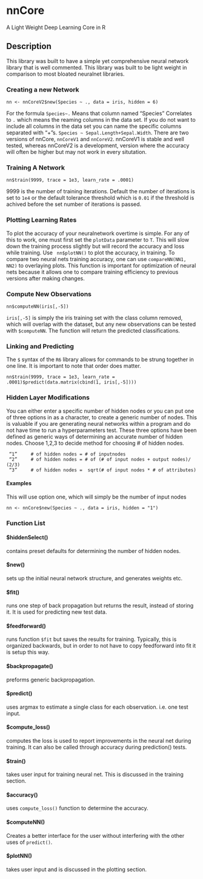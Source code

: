 # nnCore
A Light Weight Deep Learning Core in R

## Description
This library was built to have a simple yet comprehensive neural network library that is well commented. This library was built to be light weight in comparison to most bloated neuralnet libraries.

### Creating a new Network
```
nn <- nnCoreV2$new(Species ~ ., data = iris, hidden = 6)
```
For the formula ```Species~.``` Means that column named “Species” Correlates to ```.``` which means the reaming columns in the data set. If you do not want to include all columns in the data set you can name the specific columns separated with “+”s. ```Species ~ Sepal.Length+Sepal.Width```. There are two versions of nnCore, ```nnCoreV1``` and ```nnCoreV2```. nnCoreV1 is stable and well tested, whereas nnCoreV2 is a development, version where the accuracy will often be higher but may not work in every situtation.
### Training A Network
```
nn$train(9999, trace = 1e3, learn_rate = .0001)
```
9999 is the number of training iterations. Default the number of iterations is set to ```1e4``` or the default tolerance threshold which is ```0.01``` if the threshold is achived before the set number of iterations is passed.
### Plotting Learning Rates
To plot the accuracy of your neuralnetwork overtime is simple. For any of this to work, one must first set the ```plotData``` parameter to ```T```. This will slow down the training process slightly but will record the accuracy and loss while training. Use ``` nn$plotNN()``` to plot the accuracy, in training. To compare two neural nets training accuracy, one can use ```compareNN(NN1, NN2)``` to overlaying plots. This function is important for optimization of neural nets because it allows one to compare training efficiency to previous versions after making changes.

### Compute New Observations
```
nn$computeNN(iris[,-5])
```
```iris[,-5]``` is simply the iris training set with the class column removed, which will overlap with the dataset, but any new observations can be tested with ```$computeNN```. The function will return the predicted classifications.
### Linking and Predicting
The ```$``` syntax of the ```R6``` library allows for commands to be strung together in one line. It is important to note that order does matter.
```
nn$train(9999, trace = 1e3, learn_rate = .0001)$predict(data.matrix(cbind(1, iris[,-5])))
````

### Hidden Layer Modifications
You can either enter a specific number of hidden nodes or you can put one of three options in as a character, to create a generic number of nodes. This is valuable if you are generating neural networks within a program and do not have time to run a hyperparameters test. These three options have been defined as generic ways of determining an accurate number of hidden nodes. 
Choose 1,2,3 to decide method for choosing # of hidden nodes.

     “1”     # of hidden nodes = # of inputnodes 
     “2”     # of hidden nodes = # of (# of input nodes + output nodes)/ (2/3)
     “3”     # of hidden nodes =  sqrt(# of input nodes * # of attributes)

#### Examples
This will use option one, which will simply be the number of input nodes
```
nn <- nnCore$new(Species ~ ., data = iris, hidden = "1")
```
### Function List
#### $hiddenSelect()
contains preset defaults for determining the number of hidden nodes.
#### $new()
sets up the initial neural network structure, and generates weights etc.
#### $fit()
runs one step of back propagation but returns the result, instead of storing it. It is used for predicting new test data.
#### $feedforward()
runs function ```$fit``` but saves the results for training. Typically, this is organized backwards, but in order to not have to copy feedforward into fit it is setup this way.
#### $backpropagate()
preforms generic backpropagation. 
#### $predict()
uses argmax to estimate a single class for each observation. i.e. one test input.
#### $compute_loss()
computes the loss is used to report improvements in the neural net during training. It can also be called through accuracy during prediction() tests.
#### $train()
takes user input for training neural net. This is discussed in the training section. 
#### $accuracy()
uses  ```compute_loss()``` function to determine the accuracy.
#### $computeNN()
Creates a better interface for the user without interfering with the other uses of ```predict()```.
#### $plotNN()
takes user input and is discussed in the plotting section.


